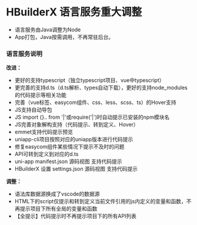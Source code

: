 # HBuilderX 语言服务重大调整

- 语言服务由Java调整为Node
- App打包，Java按需调用，不再常驻后台。

### 语言服务说明

**改进：**
- 更好的支持typescript（独立typescript项目、vue中typescript）
- 更完善的支持d.ts（d.ts解析、types自动下载），更好的支持node_modules的代码提示等相关功能
- 完善（vue标签、easycom组件、css、less、scss、ts）的Hover支持
- JS支持自动导包
- JS import {}.. from '|'或require('|')时自动提示已安装的npm模块名
- JS完善对象解构支持（代码提示、转到定义、Hover）
- emmet支持代码提示预览
- uniapp-cli项目按照对应的uniapp版本进行代码提示
- 修复easycom组件某些情况下提示不及时的问题
- API可转到定义到对应的d.ts
- uni-app manifest.json 源码视图 支持代码提示
- HBuilderX 设置 settings.json 源码视图 支持代码提示

**调整：**
- 语法库数据源换成了vscode的数据源
- HTML下的script仅提示和转到定义当前文件引用的js内定义的变量和函数，不再提示项目下所有全局的变量和函数
- 【全提示】代码提示时不再提示项目下的所有API列表